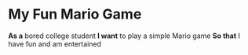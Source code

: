 # My Fun Mario Game

**As a** bored college student 
**I want** to play a simple Mario game 
**So that** I have fun and am entertained 
